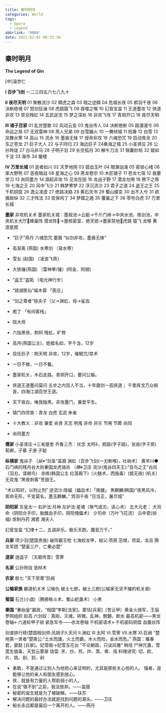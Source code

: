 ```yaml
---
title: 秦时明月
categories: World
tags:
  - Opera
  - Legend
abbrlink: '9860'
date: 2021-02-01 00:52:58
---
```


## 秦时明月

**The Legend of Qin**

[中]温世仁

**Ⅰ 百步飞剑**
一二三四五六七八九十

**Ⅱ 夜尽天明**
01 聚散流沙 02 蟒虎之森 03 暗之逆鳞 04 危城长夜 05 鹤羽千夜 06 决断绝境
07 怒剑狂澜 08 虎跳猿飞 09 吞噬之喉 10 幻音宝盒 11 王道墨攻 12 侠道非攻
13 禁忌残虹 14 玄武逆流 15 梦之深处 16 非攻飞攻 17 青铜开口 18 夜尽天明

**Ⅲ 诸子百家**
01 乱世楚歌 02 风动云变 03 鬼谷传人 04 决断绝断 05 路漫漫兮 06 命运之局
07 无双雷神 08 燕人兄弟 09 白雪媚火 10 一舞倾城 11 阳春     12 白雪 
13 凤舞水寒 14 高山     15 流水    16 墨眉无锋 17 授命非攻 18 六魂恐咒
19 启动青龙 20 东之苍龙 21 巨子大人 22 与子同归 23 海边巨子 24桑海之城
25 小圣贤庄 26 公孙玲珑 27 白马非马 28 子明子羽 29 长空孤月 30 解牛刀法
31 锦囊妙局 32 姬如千泷 33 海市     34 蜃楼

**Ⅳ 万里长城**
01 逝者如川 02 天罗地网 03 碧血玉叶 04 暗潮汹涌 05 密锁心绪 06 笨大野熊
07 恶夜暗战 08 星海之心 09 黑龙卷宗 10 木匠锯子 11 苍龙七宿 12 我要学习
13 尚同墨方 14 源起非攻 15 见龙在田 16 龙战子野 17 潜龙勿用 18 胯下之辱
19 七海之王 20 风中飞沙 21 韩梦寒梦 22 浮沉流沙 23 君子之道 24 盗王之王
25 千机铜盘 26 逸尘凌虚 27 绝路决路 28 黄石天书 29 蜀山蝶变 30 出不入兮
31 欲擒故纵 32 三才阵法 33 宫保鸡丁 34 梦蝶之遁 35 覆巢之下 36 零号白虎 
37 万里长城

**墨家** 非攻机关术
墨家机关城：墨规池→云艇→千斤门闸→中央水池，练剑池，中央机关大厅蜂巢阵 潜龙阵→墨核密室，绝天锁→墨家禁地虎跳 猿飞 龙喉 黄道星图
+ “巨子”燕丹 六魂恐咒 墨眉 “似剑非攻，墨眉无锋”
+ 高渐离 (燕国) 水寒剑 〔易水寒〕
+ 雪女 (赵国) 〔凌波飞燕〕
+ 大铁锤(燕国) 〔雷神拳/锤〕(阿金、阿纲)
+ “盗王”盗跖 〔电光神行步〕
+ “镜湖医仙”端木蓉 「医庄」
+ “剑之尊者”徐夫子｛父→渊虹，母→鲨齿
+ 庖丁 「有间客栈」
+ 班大师
+ 六指黑侠，荆轲 残虹，旷修
+ 高月(燕国公主)，姓姬名如，字千泷，12岁
+ 现任巨子：荆天明 非攻，12岁，催眠咒/禁术

+ 一日不做，一日不餐。
+ 墨家机关，木石走路。青铜开口，要问公输。
+ 侠道王道墨问莫问
  五步之内百人不当，十年磨剑一孤侠道；
  千里挥戈万众俯首，四海江湖百世王道。
+ 天下皆白，唯我独黑。非攻墨门，兼爱平生。

+ 镇门四灵兽：青龙 白虎 玄武 朱雀
+ 十大教义：非攻 兼爱 尚贤 天志 明鬼 非命 非乐 节用 节葬 尚同
+ 尚同墨方

**儒家**
小圣贤庄→三省屋舍
齐鲁三杰：伏念 太阿ē，颜路(字子路)，张良(字子房)
荀卿，子慕 子游 子聪

**纵横家**
鬼谷子
｛*纵*※“剑圣”盖聂 渊虹〔百步飞剑(一刃断喉)，吐纳术〕 黄羊川●石门峡的残月谷大败秦国龙虎骑兵
｛*横*※卫庄 流沙(鬼谷四天王):“百鸟之王”白凤〔羽刃，谍翅鸟〕 赤练(韩国公主 红莲殿下)〔火魅术，西施毒〕(姬无夜) (机关)无双鬼 “黑夜刺客”苍狼王。

“术以知奸，以刑止刑”
逆流沙:隐蝠〔蝠血术〕「南疆」 黑麒麟(韩国)“夜黑风冷，索命无形，千变莫名，墨玉麒麟。”
鸩羽千夜 “日当正，屠尽城”

**阴阳家**
东皇太一
右护法:月神
左护法:星魂〔聚气成刃，读心术〕
五大元老：
  大司命〔阴阳合手印，骷髅血手印，阴阳傀儡术〕
  少司命〔万叶飞花流〕
  云中君(徐福)  炼制丹药
  湘君
  湘夫人

幻音宝盒 “幻律十二，五调非乐。极乐天韵，魔音万千。”

**兵家**
项少羽(楚国贵族) 破阵霸王枪 七海蛟龙甲，祖父:项燕
范增，项梁，龙且 腾龙军团
“楚虽三户，亡秦必楚”

**道家**
逍遥子 〔天籁传音〕雪霁

**名家**
公孙玲珑 诡辩术

**农家**
胜七 “天下至尊”巨阙

**公输家族** 霸道机关术
公输仇 破土七郎，破土三郎(公输家无坚不摧的机关兽)

**蜀国**
石兰(小虞)〔腾挪格斗术，蜀山蛇蛊术〕 小黑

**秦国**
“秦始皇”嬴政，“相国”李斯[法家]，蒙恬[兵家]〔苍云甲〕黄金火骑军，王翦
罗网组织 赵高
六剑奴：真刚，灭魂，转魄，乱神，魍魉，断水
最高机密——黑龙卷轴←六道轮甲子锁
紧急军令——赤龙卷轴
千机密语术←千机密码铜盘
血蚕丝阵

剑谱排行榜(楚国相剑师:风胡子)Ⅰ.天问 Ⅱ.渊虹 Ⅲ.太阿 Ⅵ.雪霁 Ⅶ.水寒 XI.巨阙
“楚地第一贤者”楚南公:“土水而雄，火土而霸，木火而险，金水而危。”
燕国：雁春君，晏懿 [兵家]。妃雪阁→妃雪玉花台 “不论朝政，只谈风雅”
韩信
尸神咒蛊，雪蒿生狼毒，天宫云雾翠
烧菜: 烹、炒、煎、炸、蒸、煮、炖
料理讲究: 切、砍、片、挑、剖、划、剁

+ 勇敢，不是通过让别人为他担心来证明的，尤其是那些关心他的人。
  强者，是能够让他的亲人和朋友感到放心。
+ 侠，就是有力量的人帮助弱小的人。
+ 在说“做不到”之前，我没放弃。——盖聂
+ 秘密的诞生就是为了被破解。——扶苏
+ 解决问题的最好办法就是找到问题的源头。——卫庄
+ 船长永远都是最后一个离开的人。——燕丹
